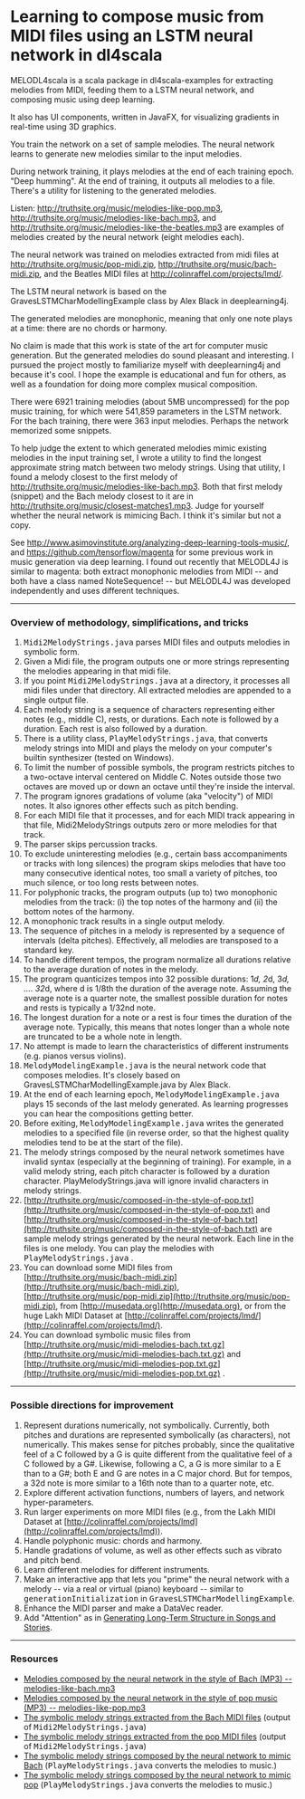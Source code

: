 # Learning to compose music from MIDI files using an LSTM neural network in dl4scala


 MELODL4scala is a scala package in dl4scala-examples for extracting melodies from MIDI, feeding them to a LSTM neural network, and composing music using deep learning.

It also has UI components, written in JavaFX, for visualizing gradients in real-time using 3D graphics.

You train the network on a set of sample melodies. The neural network learns to generate new melodies similar to the input melodies.

During network training, it plays melodies at the end of each training epoch. "Deep humming". At the end of training, it outputs all melodies to a file. There's a utility for listening to the generated melodies.

Listen: http://truthsite.org/music/melodies-like-pop.mp3, http://truthsite.org/music/melodies-like-bach.mp3, and http://truthsite.org/music/melodies-like-the-beatles.mp3 are examples of melodies created by the neural network (eight melodies each).

The neural network was trained on melodies extracted from midi files at http://truthsite.org/music/pop-midi.zip, http://truthsite.org/music/bach-midi.zip, and the Beatles MIDI files at http://colinraffel.com/projects/lmd/.

The LSTM neural network is based on the GravesLSTMCharModellingExample class by Alex Black in deeplearning4j.

The generated melodies are monophonic, meaning that only one note plays at a time: there are no chords or harmony.

No claim is made that this work is state of the art for computer music generation. But the generated melodies do sound pleasant and interesting. I pursued the project mostly to familiarize myself with deeplearning4j and because it's cool. I hope the example is educational and fun for others, as well as a foundation for doing more complex musical composition.

There were 6921 training melodies (about 5MB uncompressed) for the pop music training, for which were 541,859 parameters in the LSTM network. For the bach training, there were 363 input melodies. Perhaps the network memorized some snippets.

To help judge the extent to which generated melodies mimic existing melodies in the input training set, I wrote a utility to find the longest approximate string match between two melody strings. Using that utility, I found a melody closest to the first melody of http://truthsite.org/music/melodies-like-bach.mp3. Both that first melody (snippet) and the Bach melody closest to it are in http://truthsite.org/music/closest-matches1.mp3. Judge for yourself whether the neural network is mimicing Bach. I think it's similar but not a copy.

See http://www.asimovinstitute.org/analyzing-deep-learning-tools-music/, and https://github.com/tensorflow/magenta for some previous work in music generation via deep learning. I found out recently that MELODL4J is similar to magenta: both extract monophonic melodies from MIDI -- and both have a class named NoteSequence! -- but MELODL4J was developed independently and uses different techniques.
* * *

### Overview of methodology, simplifications, and tricks

1.  <tt>Midi2MelodyStrings.java</tt> parses MIDI files and outputs melodies in symbolic form.
2.  Given a Midi file, the program outputs one or more strings representing the melodies appearing in that midi file.
3.  If you point <tt>Midi2MelodyStrings.java</tt> at a directory, it processes all midi files under that directory. All extracted melodies are appended to a single output file.
4.  Each melody string is a sequence of characters representing either notes (e.g., middle C), rests, or durations. Each note is followed by a duration. Each rest is also followed by a duration.
5.  There is a utility class, <tt>PlayMelodyStrings.java</tt>, that converts melody strings into MIDI and plays the melody on your computer's builtin synthesizer (tested on Windows).
6.  To limit the number of possible symbols, the program restricts pitches to a two-octave interval centered on Middle C. Notes outside those two octaves are moved up or down an octave until they're inside the interval.
7.  The program ignores gradations of volume (aka "velocity") of MIDI notes. It also ignores other effects such as pitch bending.
8.  For each MIDI file that it processes, and for each MIDI track appearing in that file, Midi2MelodyStrings outputs zero or more melodies for that track.
9.  The parser skips percussion tracks.
10.  To exclude uninteresting melodies (e.g., certain bass accompaniments or tracks with long silences) the program skips melodies that have too many consecutive identical notes, too small a variety of pitches, too much silence, or too long rests between notes.
11.  For polyphonic tracks, the program outputs (up to) two monophonic melodies from the track: (i) the top notes of the harmony and (ii) the bottom notes of the harmony.
12.  A monophonic track results in a single output melody.
13.  The sequence of pitches in a melody is represented by a sequence of intervals (delta pitches). Effectively, all melodies are transposed to a standard key.
14.  To handle different tempos, the program normalize all durations relative to the average duration of notes in the melody.
15.  The program quanticizes tempos into 32 possible durations: 1*d, 2*d, 3*d, .... 32*d, where d is 1/8th the duration of the average note. Assuming the average note is a quarter note, the smallest possible duration for notes and rests is typically a 1/32nd note.
16.  The longest duration for a note or a rest is four times the duration of the average note. Typically, this means that notes longer than a whole note are truncated to be a whole note in length.
17.  No attempt is made to learn the characteristics of different instruments (e.g. pianos versus violins).
18.  <tt>MelodyModelingExample.java</tt> is the neural network code that composes melodies. It's closely based on GravesLSTMCharModellingExample.java by Alex Black.
19.  At the end of each learning epoch, <tt>MelodyModelingExample.java</tt> plays 15 seconds of the last melody generated. As learning progresses you can hear the compositions getting better.
20.  Before exiting, <tt>MelodyModelingExample.java</tt> writes the generated melodies to a specified file (in reverse order, so that the highest quality melodies tend to be at the start of the file).
21.  The melody strings composed by the neural network sometimes have invalid syntax (especially at the beginning of training). For example, in a valid melody string, each pitch character is followed by a duration character. PlayMelodyStrings.java will ignore invalid characters in melody strings.
22.  [http://truthsite.org/music/composed-in-the-style-of-pop.txt](http://truthsite.org/music/composed-in-the-style-of-pop.txt) and [http://truthsite.org/music/composed-in-the-style-of-bach.txt](http://truthsite.org/music/composed-in-the-style-of-bach.txt) are sample melody strings generated by the neural network. Each line in the files is one melody. You can play the melodies with <tt>PlayMelodyStrings.java</tt> .
23.  You can download some MIDI files from [http://truthsite.org/music/bach-midi.zip](http://truthsite.org/music/bach-midi.zip), [http://truthsite.org/music/pop-midi.zip](http://truthsite.org/music/pop-midi.zip), from [http://musedata.org](http://musedata.org), or from the huge Lakh MIDI Dataset at [http://colinraffel.com/projects/lmd/](http://colinraffel.com/projects/lmd/).
24.  You can download symbolic music files from [http://truthsite.org/music/midi-melodies-bach.txt.gz](http://truthsite.org/music/midi-melodies-bach.txt.gz) and [http://truthsite.org/music/midi-melodies-pop.txt.gz](http://truthsite.org/music/midi-melodies-pop.txt.gz) .

* * *

### Possible directions for improvement

1.  Represent durations numerically, not symbolically. Currently, both pitches and durations are represented symbolically (as characters), not numerically. This makes sense for pitches probably, since the qualitative feel of a C followed by a G is quite different from the qualitative feel of a C followed by a G#. Likewise, following a C, a G is more similar to a E than to a G#; both E and G are notes in a C major chord. But for tempos, a 32d note is more similar to a 16th note than to a quarter note, etc.
2.  Explore different activation functions, numbers of layers, and network hyper-parameters.
3.  Run larger experiments on more MIDI files (e.g., from the Lakh MIDI Dataset at [http://colinraffel.com/projects/lmd](http://colinraffel.com/projects/lmd)).
4.  Handle polyphonic music: chords and harmony.
5.  Handle gradations of volume, as well as other effects such as vibrato and pitch bend.
6.  Learn different melodies for different instruments.
7.  Make an interactive app that lets you "prime" the neural network with a melody -- via a real or virtual (piano) keyboard -- similar to <tt>generationInitialization</tt> in <tt>GravesLSTMCharModellingExample</tt>.
8.  Enhance the MIDI parser and make a DataVec reader.
9.  Add "Attention" as in [Generating Long-Term Structure in Songs and Stories](https://magenta.tensorflow.org/2016/07/15/lookback-rnn-attention-rnn/).

* * *

### Resources

*   [Melodies composed by the neural network in the style of Bach (MP3) -- melodies-like-bach.mp3](melodies-like-bach.mp3)
*   [Melodies composed by the neural network in the style of pop music (MP3) -- melodies-like-pop.mp3](melodies-like-pop.mp3)
*   [The symbolic melody strings extracted from the Bach MIDI files](midi-melodies-bach.txt) (output of <tt>Midi2MelodyStrings.java</tt>)
*   [The symbolic melody strings extracted from the pop MIDI files](midi-melodies-pop.txt) (output of <tt>Midi2MelodyStrings.java</tt>)
*   [The symbolic melody strings composed by the neural network to mimic Bach](composed-in-the-style-of-bach.txt) (<tt>PlayMelodyStrings.java</tt> converts the melodies to music.)
*   [The symbolic melody strings composed by the neural network to mimic pop](composed-in-the-style-of-pop.txt) (<tt>PlayMelodyStrings.java</tt> converts the melodies to music.)